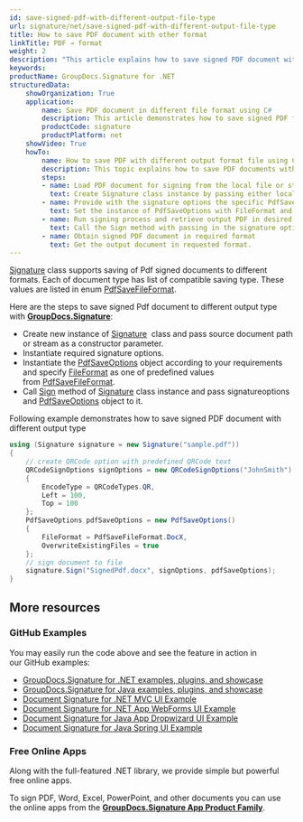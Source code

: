 ```yaml
---
id: save-signed-pdf-with-different-output-file-type
url: signature/net/save-signed-pdf-with-different-output-file-type
title: How to save PDF document with other format
linkTitle: PDF → format
weight: 2
description: "This article explains how to save signed PDF document with various file formats by GroupDocs.Signature API."
keywords: 
productName: GroupDocs.Signature for .NET
structuredData:
    showOrganization: True
    application:    
        name: Save PDF document in different file format using C#    
        description: This article demonstrates how to save signed PDF file in differnt output format using C# language and GroupDocs.Signature for .NET APIs
        productCode: signature
        productPlatform: net 
    showVideo: True
    howTo:
        name: How to save PDF with different output format file using C# 
        description: This topic explains how to save PDF documents with specific file format using C#
        steps:
        - name: Load PDF document for signing from the local file or stream.
          text: Create Signature class instance by passing either local or network file path or stream. 
        - name: Provide with the signature options the specific PdfSaveOptions in. 
          text: Set the instance of PdfSaveOptions with FileFormat and Overwrite properties to setup the saving policy.
        - name: Run signing process and retrieve output PDF in desired format 
          text: Call the Sign method with passing in the signature options and the PDF save options.
        - name: Obtain signed PDF document in required format
          text: Get the output document in requested format.
---
```

[Signature](https://reference.groupdocs.com/signature/net/groupdocs.signature/signature) class supports saving of Pdf signed documents to different formats. Each of document type has list of compatible saving type. These values are listed in enum [PdfSaveFileFormat](https://reference.groupdocs.com/signature/net/groupdocs.signature.domain/pdfsavefileformat).

Here are the steps to save signed Pdf document to different output type with [**GroupDocs.Signature**](https://products.groupdocs.com/signature/net):

* Create new instance of [Signature](https://reference.groupdocs.com/signature/net/groupdocs.signature/signature)  class and pass source document path or stream as a constructor parameter.
* Instantiate required signature options.
* Instantiate the [PdfSaveOptions](https://reference.groupdocs.com/signature/net/groupdocs.signature.options/pdfsaveoptions) object according to your requirements and specify [FileFormat](https://reference.groupdocs.com/signature/net/groupdocs.signature.options/pdfsaveoptions/fileformat) as one of predefined values from [PdfSaveFileFormat](https://reference.groupdocs.com/signature/net/groupdocs.signature.domain/pdfsavefileformat).  
* Call [Sign](https://reference.groupdocs.com/signature/net/groupdocs.signature/signature/sign/) method of [Signature](https://reference.groupdocs.com/signature/net/groupdocs.signature/signature) class instance and pass signatureoptions and [PdfSaveOptions](https://reference.groupdocs.com/signature/net/groupdocs.signature.options/pdfsaveoptions) object to it.

Following example demonstrates how to save signed PDF document with different output type

```csharp
using (Signature signature = new Signature("sample.pdf"))
{
    // create QRCode option with predefined QRCode text
    QRCodeSignOptions signOptions = new QRCodeSignOptions("JohnSmith")
    {
        EncodeType = QRCodeTypes.QR,
        Left = 100,
        Top = 100
    };
    PdfSaveOptions pdfSaveOptions = new PdfSaveOptions()
    {
        FileFormat = PdfSaveFileFormat.DocX,
        OverwriteExistingFiles = true
    };
    // sign document to file
    signature.Sign("SignedPdf.docx", signOptions, pdfSaveOptions);
}
```

## More resources

### GitHub Examples

You may easily run the code above and see the feature in action in our GitHub examples:

* [GroupDocs.Signature for .NET examples, plugins, and showcase](https://github.com/groupdocs-signature/GroupDocs.Signature-for-.NET)
* [GroupDocs.Signature for Java examples, plugins, and showcase](https://github.com/groupdocs-signature/GroupDocs.Signature-for-Java)
* [Document Signature for .NET MVC UI Example](https://github.com/groupdocs-signature/GroupDocs.Signature-for-.NET-MVC)
* [Document Signature for .NET App WebForms UI Example](https://github.com/groupdocs-signature/GroupDocs.Signature-for-.NET-WebForms)
* [Document Signature for Java App Dropwizard UI Example](https://github.com/groupdocs-signature/GroupDocs.Signature-for-Java-Dropwizard)
* [Document Signature for Java Spring UI Example](https://github.com/groupdocs-signature/GroupDocs.Signature-for-Java-Spring)

### Free Online Apps

Along with the full-featured .NET library, we provide simple but powerful free online apps.

To sign PDF, Word, Excel, PowerPoint, and other documents you can use the online apps from the **[GroupDocs.Signature App Product Family](https://products.groupdocs.app/signature/family)**.
